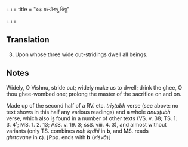 +++
title = "०३ यस्योरुषु त्रिषु"

+++
## Translation
3. Upon whose three wide out-stridings dwell all beings.

## Notes
Widely, O Vishnu, stride out; widely make us to dwell; drink the ghee, O  
thou ghee-wombed one; prolong the master of the sacrifice on and on.  
  
  
  
  
  
  
  
Made up of the second half of a RV. etc. *triṣṭubh* verse (see above: no  
text shows in this half any various readings) and a whole *anuṣṭubh*  
verse, which also is found in a number of other texts (VS. v. 38; TS. 1.  
3. 4¹; MS. 1. 2. 13; ĀśS. v. 19. 3; śśS. viii. 4. 3), and almost without  
variants (only TS. combines *naḥ kṛdhi* in **b**, and MS. reads  
*ghṛtavane* in **c**). ⌊Ppp. ends with **b** (*víśvā*)⌋

